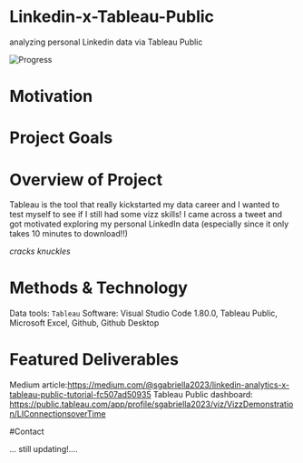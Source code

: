 # Linkedin-x-Tableau-Public
analyzing personal Linkedin data via Tableau Public


![Progress](https://progress-bar.dev/20/?title=progress)





 # Motivation

# Project Goals


# Overview of Project
Tableau is the tool that really kickstarted my data career and I wanted to test myself to see if I still had some vizz skills! I came across a tweet and got motivated exploring my personal LinkedIn data (especially since it only takes 10 minutes to download!!)

*cracks knuckles*


# Methods & Technology
Data tools: `Tableau`
Software: Visual Studio Code 1.80.0, Tableau Public, Microsoft Excel, Github, Github Desktop


# Featured Deliverables



Medium article:https://medium.com/@sgabriella2023/linkedin-analytics-x-tableau-public-tutorial-fc507ad50935
Tableau Public dashboard: https://public.tableau.com/app/profile/sgabriella2023/viz/VizzDemonstration/LIConnectionsoverTime


#Contact





... still updating!.... 